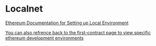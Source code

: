 ---
---

# Localnet

[Ethereum Documentation for Setting up Local Environment](https://ethereum.org/en/developers/local-environment/)

[You can also refrence back to the first-contract page to view specific ethereum development environments](/developers/building/first-contract)